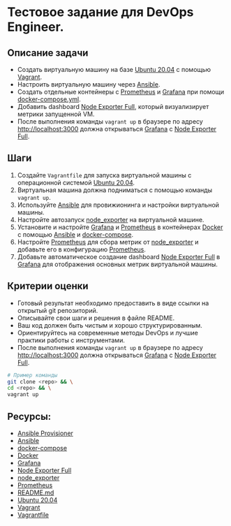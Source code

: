 # Тестовое задание для DevOps Engineer.

## Описание задачи
  - Создать виртуальную машину на базе [Ubuntu 20.04](https://app.vagrantup.com/generic/boxes/ubuntu2004) с помощью [Vagrant](https://www.vagrantup.com/).
  - Настроить виртуальную машину через [Ansible](https://www.ansible.com/).
  - Создать отдельные контейнеры с [Prometheus](https://prometheus.io/) и [Grafana](https://grafana.com/) при помощи [docker-compose.yml](https://docs.docker.com/compose/compose-file/compose-file-v3/).
  - Добавить dashboard [Node Exporter Full](https://grafana.com/grafana/dashboards/1860-node-exporter-full/), который визуализирует метрики запущенной VM.
  - После выполнения команды `vagrant up` в браузере по адресу [http://localhost:3000](http://localhost:3000) должна открываться [Grafana](https://grafana.com/) с [Node Exporter Full](https://grafana.com/grafana/dashboards/1860-node-exporter-full/).

## Шаги

1. Создайте `Vagrantfile` для запуска виртуальной машины с операционной системой [Ubuntu 20.04](https://app.vagrantup.com/generic/boxes/ubuntu2004).
2. Виртуальная машина должна подниматься с помощью команды `vagrant up`.
3. Используйте [Ansible](https://www.ansible.com/) для провижионинга и настройки виртуальной машины.
4. Настройте автозапуск [node_exporter](https://github.com/prometheus/node_exporter) на виртуальной машине.
5. Установите и настройте [Grafana](https://grafana.com/) и [Prometheus](https://prometheus.io/) в контейнерах [Docker](https://docs.docker.com/) с помощью [Ansible](https://www.ansible.com/) и [docker-compose](https://docs.docker.com/compose/).
6. Настройте [Prometheus](https://prometheus.io/) для сбора метрик от [node_exporter](https://github.com/prometheus/node_exporter) и добавьте его в конфигурацию [Prometheus](https://prometheus.io/).
7. Добавьте автоматическое создание dashboard [Node Exporter Full](https://grafana.com/grafana/dashboards/1860-node-exporter-full/) в [Grafana](https://grafana.com/) для отображения основных метрик виртуальной машины.

## Критерии оценки

- Готовый результат необходимо предоставить в виде ссылки на открытый git репозиторий.
- Описывайте свои шаги и решения в файле README.
- Ваш код должен быть чистым и хорошо структурированным.
- Ориентируйтесь на современные методы DevOps и лучшие практики работы с инструментами.
- После выполнения команды `vagrant up` в браузере по адресу [http://localhost:3000](http://localhost:3000) должна открываться [Grafana](https://grafana.com/) с [Node Exporter Full](https://grafana.com/grafana/dashboards/1860-node-exporter-full/).
```bash
# Пример команды
git clone <repo> && \
cd <repo> && \
vagrant up
```

## Ресурсы:
- [Ansible Provisioner](https://developer.hashicorp.com/vagrant/docs/provisioning/ansible)
- [Ansible](https://www.ansible.com/)
- [docker-compose](https://docs.docker.com/compose/)
- [Docker](https://docs.docker.com/)
- [Grafana](https://grafana.com/)
- [Node Exporter Full](https://grafana.com/grafana/dashboards/1860-node-exporter-full/)
- [node_exporter](https://github.com/prometheus/node_exporter)
- [Prometheus](https://prometheus.io/)
- [README.md](https://docs.github.com/ru/get-started/writing-on-github/getting-started-with-writing-and-formatting-on-github/basic-writing-and-formatting-syntax)
- [Ubuntu 20.04](https://app.vagrantup.com/generic/boxes/ubuntu2004)
- [Vagrant](https://www.vagrantup.com/)
- [Vagrantfile](https://developer.hashicorp.com/vagrant/docs/vagrantfile)

